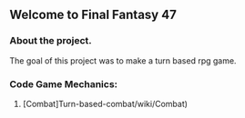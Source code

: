 ## Welcome to Final Fantasy 47

### About the project.
The goal of this project was to make a turn based rpg game. 

### Code Game Mechanics:
1. [Combat]Turn-based-combat/wiki/Combat)
